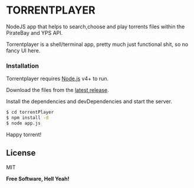 # TORRENTPLAYER

NodeJS app that helps to search,choose and play torrents files within the PirateBay and YPS API.

Torrentplayer is a shell/terminal app, pretty much just functional shit, so no fancy UI here.

### Installation

Torrentplayer requires [Node.js](https://nodejs.org/) v4+ to run.

Download the files from the [latest release](https://github.com/juananime/torrentPlayer).

Install the dependencies and devDependencies and start the server.

```sh
$ cd torrentPlayer
$ npm install -d
$ node app.js
```

Happy torrent!

License
----

MIT


**Free Software, Hell Yeah!**
